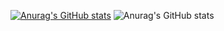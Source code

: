 [![Anurag's GitHub stats](https://github-readme-stats.vercel.app/api/top-langs/?username=Juzdalua&show_icons=true&hide_border=true&title_color=004386&icon_color=004386&layout=compact)](https://github.com/Juzdalua) ![Anurag's GitHub stats](https://github-readme-stats.vercel.app/api?username=Juzdalua&theme=apprentice&show_icons=true)

